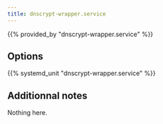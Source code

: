 ```yaml
---
title: dnscrypt-wrapper.service
---
```


{{% provided_by "dnscrypt-wrapper.service" %}}

## Options

{{% systemd_unit "dnscrypt-wrapper.service" %}}

## Additionnal notes

Nothing here.